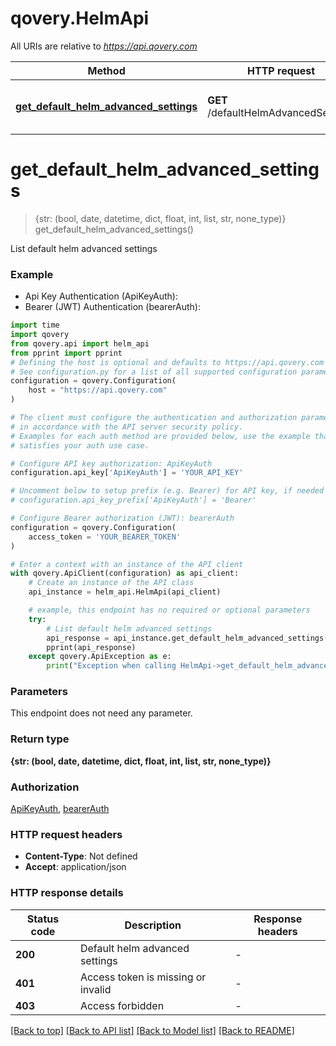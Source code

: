 # qovery.HelmApi

All URIs are relative to *https://api.qovery.com*

Method | HTTP request | Description
------------- | ------------- | -------------
[**get_default_helm_advanced_settings**](HelmApi.md#get_default_helm_advanced_settings) | **GET** /defaultHelmAdvancedSettings | List default helm advanced settings


# **get_default_helm_advanced_settings**
> {str: (bool, date, datetime, dict, float, int, list, str, none_type)} get_default_helm_advanced_settings()

List default helm advanced settings

### Example

* Api Key Authentication (ApiKeyAuth):
* Bearer (JWT) Authentication (bearerAuth):

```python
import time
import qovery
from qovery.api import helm_api
from pprint import pprint
# Defining the host is optional and defaults to https://api.qovery.com
# See configuration.py for a list of all supported configuration parameters.
configuration = qovery.Configuration(
    host = "https://api.qovery.com"
)

# The client must configure the authentication and authorization parameters
# in accordance with the API server security policy.
# Examples for each auth method are provided below, use the example that
# satisfies your auth use case.

# Configure API key authorization: ApiKeyAuth
configuration.api_key['ApiKeyAuth'] = 'YOUR_API_KEY'

# Uncomment below to setup prefix (e.g. Bearer) for API key, if needed
# configuration.api_key_prefix['ApiKeyAuth'] = 'Bearer'

# Configure Bearer authorization (JWT): bearerAuth
configuration = qovery.Configuration(
    access_token = 'YOUR_BEARER_TOKEN'
)

# Enter a context with an instance of the API client
with qovery.ApiClient(configuration) as api_client:
    # Create an instance of the API class
    api_instance = helm_api.HelmApi(api_client)

    # example, this endpoint has no required or optional parameters
    try:
        # List default helm advanced settings
        api_response = api_instance.get_default_helm_advanced_settings()
        pprint(api_response)
    except qovery.ApiException as e:
        print("Exception when calling HelmApi->get_default_helm_advanced_settings: %s\n" % e)
```


### Parameters
This endpoint does not need any parameter.

### Return type

**{str: (bool, date, datetime, dict, float, int, list, str, none_type)}**

### Authorization

[ApiKeyAuth](../README.md#ApiKeyAuth), [bearerAuth](../README.md#bearerAuth)

### HTTP request headers

 - **Content-Type**: Not defined
 - **Accept**: application/json


### HTTP response details

| Status code | Description | Response headers |
|-------------|-------------|------------------|
**200** | Default helm advanced settings |  -  |
**401** | Access token is missing or invalid |  -  |
**403** | Access forbidden |  -  |

[[Back to top]](#) [[Back to API list]](../README.md#documentation-for-api-endpoints) [[Back to Model list]](../README.md#documentation-for-models) [[Back to README]](../README.md)

